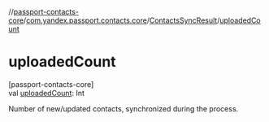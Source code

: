 //[passport-contacts-core](../../../index.md)/[com.yandex.passport.contacts.core](../index.md)/[ContactsSyncResult](index.md)/[uploadedCount](uploaded-count.md)

# uploadedCount

[passport-contacts-core]\
val [uploadedCount](uploaded-count.md): Int

Number of new/updated contacts, synchronized during the process.
